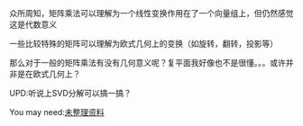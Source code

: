 众所周知，矩阵乘法可以理解为一个线性变换作用在了一个向量组上，但仍然感觉这是代数意义

一些比较特殊的矩阵可以理解为欧式几何上的变换（如旋转，翻转，投影等）

那么对于一般的矩阵乘法有没有几何意义呢？复平面我好像也不是很懂。。。或许并非是在欧式几何上？

UPD:听说上SVD分解可以搞一搞？

You may need:[未整理资料](https://www.one-tab.com/page/F1Q0yy2WTOuNq9RqTXN_vA)


